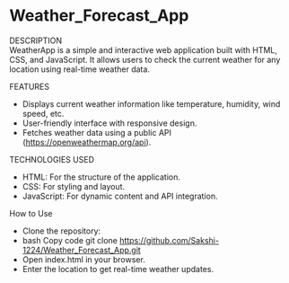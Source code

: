 # Weather_Forecast_App
DESCRIPTION<br>
WeatherApp is a simple and interactive web application built with HTML, CSS, and JavaScript. It allows users to check the current weather for any location using real-time weather data.

FEATURES
- Displays current weather information like temperature, humidity, wind speed, etc.
- User-friendly interface with responsive design.
- Fetches weather data using a public API (https://openweathermap.org/api).

TECHNOLOGIES USED
- HTML: For the structure of the application.
- CSS: For styling and layout.
- JavaScript: For dynamic content and API integration.

How to Use
- Clone the repository:
- bash
Copy code
git clone https://github.com/Sakshi-1224/Weather_Forecast_App.git
- Open index.html in your browser.
- Enter the location to get real-time weather updates.
